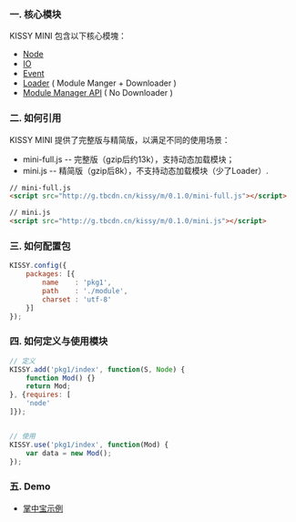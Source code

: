 ### **一. 核心模块**

KISSY MINI 包含以下核心模塊：

* [Node](./api/node)
* [IO](./api/io)
* [Event](./api/event)
* [Loader](./api/loader) ( Module Manger + Downloader )
* [Module Manager API](./api/module_manager) ( No Downloader )


### **二. 如何引用**

KISSY MINI 提供了完整版与精简版，以满足不同的使用场景：

* mini-full.js -- 完整版（gzip后约13k），支持动态加载模块；
* mini.js -- 精简版（gzip后8k），不支持动态加载模块（少了Loader）.

``` html
// mini-full.js
<script src="http://g.tbcdn.cn/kissy/m/0.1.0/mini-full.js"></script>

// mini.js
<script src="http://g.tbcdn.cn/kissy/m/0.1.0/mini.js"></script>
```

### **三. 如何配置包**

``` javascript
KISSY.config({
    packages: [{
        name    : 'pkg1',
        path    : './module',
        charset : 'utf-8'
    }]
});
```


### **四. 如何定义与使用模块**

``` javascript
// 定义
KISSY.add('pkg1/index', function(S, Node) {
	function Mod() {}
	return Mod;
}, {requires: [
	'node'
]});


// 使用
KISSY.use('pkg1/index', function(Mod) {
    var data = new Mod();
});

```

### **五. Demo**

* [掌中宝示例](http://groups.demo.taobao.net/tb/o2o/demo/weishop/fujin/brand.php)
